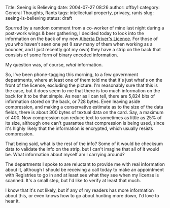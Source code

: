 Title: Seeing is Believing
date: 2004-07-27 08:26
author: offby1
category: General Thoughts, Rants
tags: intellectual property, privacy, rants
slug: seeing-is-believing
status: draft

Spurred by a random comment from a co-worker of mine last night during a post-work wings & beer gathering, I decided today to look into the information on the back of my new [Alberta Driver's Licence](http://www3.gov.ab.ca/gs/driverslicence/). For those of you who haven't seen one yet (I saw many of them when working as a bouncer, and I just recently got my own) they have a strip on the back that consists of some form of binary encoded information.

My question was, of course, _what_ information.

So, I've been phone-tagging this morning, to a few government departments, where at least one of them told me that it's just what's on the front of the license, excluding the picture. I'm reasonably sure that this is the case, but it does seem to me that there is too much information on the back for it to be that simple. As near as I can tell, there are 5,824 bits of information stored on the back, or 728 bytes. Even leaving aside compression, and making a conservative estimate as to the size of the data fields, there is about 300 bytes of textual data on the card. Say, a maximum of 400. Now compression can reduce text to sometimes as little as 25% of its size, although one can't guarantee that compression is being used, since it's highly likely that the information is encrypted, which usually resists compression.

That being said, what is the rest of the info? Some of it would be checksum data to validate the info on the strip, but I can't imagine that all of it would be. What information about myself am I carrying around?

The departments I spoke to are reluctant to provide me with real information about it, although I should be receiving a call today to make an appointment with Registries to go in and at least see what they see when my license is scanned. It's a small step, but I'd like to verify at least that much.

I know that it's not likely, but if any of my readers has more information about this, or even knows how to go about hunting more down, I'd love to hear it.
